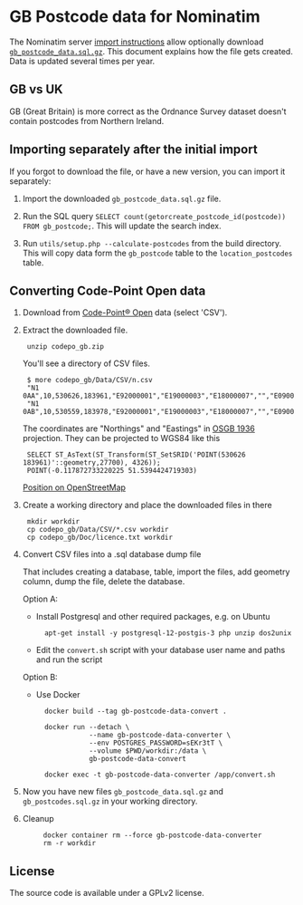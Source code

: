 GB Postcode data for Nominatim
==============================

The Nominatim server [import instructions](https://www.nominatim.org/release-docs/latest/admin/Import/)
allow optionally download [`gb_postcode_data.sql.gz`](https://www.nominatim.org/data/gb_postcode_data.sql.gz).
This document explains how the file gets created. Data is updated several times per year.


GB vs UK
--------
GB (Great Britain) is more correct as the Ordnance Survey dataset doesn't contain postcodes from Northern
Ireland.


Importing separately after the initial import
---------------------------------------------

If you forgot to download the file, or have a new version, you can import it separately:

1. Import the downloaded `gb_postcode_data.sql.gz` file.

2. Run the SQL query `SELECT count(getorcreate_postcode_id(postcode)) FROM gb_postcode;`. This
   will update the search index.

3. Run `utils/setup.php --calculate-postcodes` from the build directory. This will copy data
   form the `gb_postcode` table to the `location_postcodes` table.



Converting Code-Point Open data
-------------------------------

1. Download from [Code-Point® Open](https://osdatahub.os.uk/downloads/open/CodePointOpen)
   data (select 'CSV').

2. Extract the downloaded file.

        unzip codepo_gb.zip

     You'll see a directory of CSV files.

        $ more codepo_gb/Data/CSV/n.csv
        "N1 0AA",10,530626,183961,"E92000001","E19000003","E18000007","","E09000019","E05000368"
        "N1 0AB",10,530559,183978,"E92000001","E19000003","E18000007","","E09000019","E05000368"

    The coordinates are "Northings" and "Eastings" in [OSGB 1936](http://epsg.io/1314)
    projection. They can be projected to WGS84 like this

        SELECT ST_AsText(ST_Transform(ST_SetSRID('POINT(530626 183961)'::geometry,27700), 4326));
        POINT(-0.117872733220225 51.5394424719303)

    [Position on OpenStreetMap](https://osm.org/?mlon=-0.117872&mlat=51.539442)


3. Create a working directory and place the downloaded files in there

        mkdir workdir
        cp codepo_gb/Data/CSV/*.csv workdir
        cp codepo_gb/Doc/licence.txt workdir

4. Convert CSV files into a .sql database dump file

    That includes creating a database, table, import the files, add geometry column,
    dump the file, delete the database.

    Option A:

    * Install Postgresql and other required packages, e.g. on Ubuntu

            apt-get install -y postgresql-12-postgis-3 php unzip dos2unix
       
    * Edit the `convert.sh` script with your database user name and paths and run the script

    Option B:
    
    * Use Docker
    
            docker build --tag gb-postcode-data-convert .

            docker run --detach \
                       --name gb-postcode-data-converter \
                       --env POSTGRES_PASSWORD=sEKr3tT \
                       --volume $PWD/workdir:/data \
                       gb-postcode-data-convert

            docker exec -t gb-postcode-data-converter /app/convert.sh

5. Now you have new files `gb_postcode_data.sql.gz` and `gb_postcodes.sql.gz` in your working directory.

6. Cleanup

            docker container rm --force gb-postcode-data-converter
            rm -r workdir
    

License
-------
The source code is available under a GPLv2 license.

